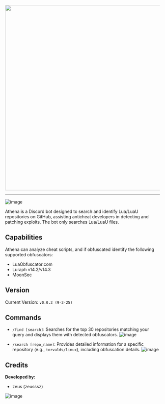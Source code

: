 <div align="center">
  <img src="https://github.com/user-attachments/assets/311ff366-1a69-4188-824a-d67858c1ab59" width="600">
</div>

---
![image](https://github.com/user-attachments/assets/ad039db6-1ad5-468a-998b-262c25832d38)

Athena is a Discord bot designed to search and identify Lua/LuaU repositories on GitHub, assisting anticheat developers in detecting and patching exploits. The bot only searches Lua/LuaU files.

## Capabilities
Athena can analyze cheat scripts, and if obfuscated identify the following supported obfuscators:  
- LuaObfuscator.com  
- Luraph v14.2/v14.3  
- MoonSec  

## Version
Current Version: `v0.0.3 (9-3-25)`

## Commands
- `/find [search]`: Searches for the top 30 repositories matching your query and displays them with detected obfuscators.
    ![image](https://github.com/user-attachments/assets/30abbba9-af84-4ad6-b5aa-d172d4e5fb34)

- `/search [repo_name]`: Provides detailed information for a specific repository (e.g., `torvalds/linux`), including obfuscation details.
    ![image](https://github.com/user-attachments/assets/423ba687-43dd-4022-9a70-29a9cb6f4ff6)

## Credits
**Developed by:**  
- zeus (zeusssz)

![image](https://github.com/user-attachments/assets/32743232-f7dd-4eb8-8d58-7b053f5c5c2b)
